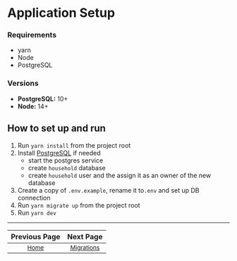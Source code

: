 # Application Setup
### Requirements
 - yarn
 - Node
 - PostgreSQL

### Versions
 - **PostgreSQL:** 10+
 - **Node:** 14+

## How to set up and run
1. Run `yarn install` from the project root
1. Install [PostgreSQL](https://www.postgresqltutorial.com/postgresql-getting-started/) if needed
    - start the postgres service
    - create `household` database
    - create `household` user and the assign it as an owner of the new database
1. Create a copy of `.env.example`, rename it to`.env` and set up DB connection
1. Run `yarn migrate up` from the project root
1. Run `yarn dev`

---

| Previous Page | Next Page |
|:-------------:|:-----:|
| <sup>[Home](./readme.md)</sup> | <sup>[Migrations](./migrations.md)</sup> |
